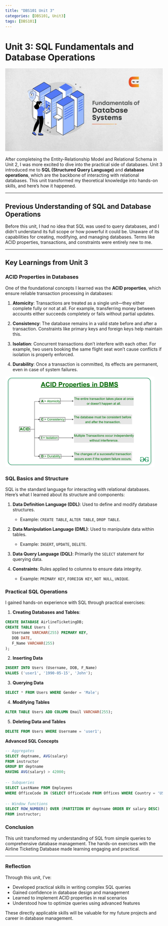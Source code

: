 ```yaml
---
title: "DBS101 Unit 3"
categories: [DBS101, Unit3]
tags: [DBS101]
---
```


# Unit 3: SQL Fundamentals and Database Operations

![SQL](/assets/unit3/DBS.jpeg)

After completeing the Entity-Relationship Model and Relational Schema in Unit 2, I was more excited to dive into the practical side of databases. Unit 3 introduced me to **SQL (Structured Query Language)** and **database operations**, which are the backbone of interacting with relational databases. This unit transformed my theoretical knowledge into hands-on skills, and here’s how it happened.

---

## Previous Understanding of SQL and Database Operations

Before this unit, I had no idea that SQL was used to query databases, and I didn’t understand its full scope or how powerful it could be. Unaware of its capabilities for creating, modifying, and managing databases. Terms like ACID properties, transactions, and constraints were entirely new to me.

---

## Key Learnings from Unit 3

### **ACID Properties in Databases**

One of the foundational concepts I learned was the **ACID properties**, which ensure reliable transaction processing in databases:

1. **Atomicity**: Transactions are treated as a single unit—they either complete fully or not at all. For example, transferring money between accounts either succeeds completely or fails without partial updates.
   
2. **Consistency**: The database remains in a valid state before and after a transaction. Constraints like primary keys and foreign keys help maintain this.

3. **Isolation**: Concurrent transactions don’t interfere with each other. For example, two users booking the same flight seat won’t cause conflicts if isolation is properly enforced.

4. **Durability**: Once a transaction is committed, its effects are permanent, even in case of system failures.

![SQL](/assets/unit3/acid.png)


### **SQL Basics and Structure**

SQL is the standard language for interacting with relational databases. Here’s what I learned about its structure and components:

1. **Data Definition Language (DDL)**: Used to define and modify database structures.
   - Example: `CREATE TABLE`, `ALTER TABLE`, `DROP TABLE`.

2. **Data Manipulation Language (DML)**: Used to manipulate data within tables.
   - Example: `INSERT`, `UPDATE`, `DELETE`.

3. **Data Query Language (DQL)**: Primarily the `SELECT` statement for querying data.

4. **Constraints**: Rules applied to columns to ensure data integrity.
   - Example: `PRIMARY KEY`, `FOREIGN KEY`, `NOT NULL`, `UNIQUE`.

### **Practical SQL Operations**

I gained hands-on experience with SQL through practical exercises:

1. **Creating Databases and Tables**:
```sql
CREATE DATABASE AirlineTicketingDB;
CREATE TABLE Users (
   Username VARCHAR(255) PRIMARY KEY,
   DOB DATE,
   F_Name VARCHAR(255)
);
```

2. **Inserting Data**
```sql
INSERT INTO Users (Username, DOB, F_Name)
VALUES ('user1', '1990-05-15', 'John');
```

3. **Querying Data**
```sql
SELECT * FROM Users WHERE Gender = 'Male';
```

4. **Modifying Tables**
```sql
ALTER TABLE Users ADD COLUMN Email VARCHAR(255);
```

5. **Deleting Data and Tables**
```sql
DELETE FROM Users WHERE Username = 'user1';
```

**Advanced SQL Concepts**
```sql
-- Aggregates
SELECT deptname, AVG(salary) 
FROM instructor 
GROUP BY deptname 
HAVING AVG(salary) > 42000;

-- Subqueries
SELECT LastName FROM Employees 
WHERE OfficeCode IN (SELECT OfficeCode FROM Offices WHERE Country = 'USA');

-- Window functions
SELECT ROW_NUMBER() OVER (PARTITION BY deptname ORDER BY salary DESC) 
FROM instructor;
```

### **Conclusion**

This unit transformed my understanding of SQL from simple queries to comprehensive database management. The hands-on exercises with the Airline Ticketing Database made learning engaging and practical.

---

### **Reflection**

Through this unit, I've:
- Developed practical skills in writing complex SQL queries
- Gained confidence in database design and management
- Learned to implement ACID properties in real scenarios
- Understood how to optimize queries using advanced features

These directly applicable skills will be valuable for my future projects and career in database management.










